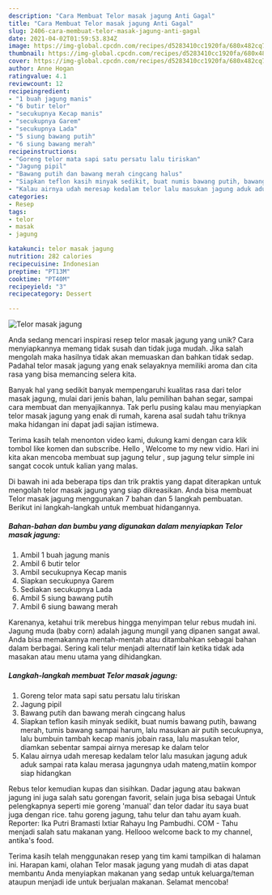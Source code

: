 ```yaml
---
description: "Cara Membuat Telor masak jagung Anti Gagal"
title: "Cara Membuat Telor masak jagung Anti Gagal"
slug: 2406-cara-membuat-telor-masak-jagung-anti-gagal
date: 2021-04-02T01:59:53.834Z
image: https://img-global.cpcdn.com/recipes/d5283410cc1920fa/680x482cq70/telor-masak-jagung-foto-resep-utama.jpg
thumbnail: https://img-global.cpcdn.com/recipes/d5283410cc1920fa/680x482cq70/telor-masak-jagung-foto-resep-utama.jpg
cover: https://img-global.cpcdn.com/recipes/d5283410cc1920fa/680x482cq70/telor-masak-jagung-foto-resep-utama.jpg
author: Anne Hogan
ratingvalue: 4.1
reviewcount: 12
recipeingredient:
- "1 buah jagung manis"
- "6 butir telor"
- "secukupnya Kecap manis"
- "secukupnya Garem"
- "secukupnya Lada"
- "5 siung bawang putih"
- "6 siung bawang merah"
recipeinstructions:
- "Goreng telor mata sapi satu persatu lalu tiriskan"
- "Jagung pipil"
- "Bawang putih dan bawang merah cingcang halus"
- "Siapkan teflon kasih minyak sedikit, buat numis bawang putih, bawang merah, tumis bawang sampai harum, lalu masukan air putih secukupnya, lalu bumbuin tambah kecap manis jobain rasa, lalu masukan telor, diamkan sebentar sampai airnya meresap ke dalam telor"
- "Kalau airnya udah meresap kedalam telor lalu masukan jagung aduk aduk sampai rata kalau merasa jagungnya udah mateng,matiin kompor siap hidangkan"
categories:
- Resep
tags:
- telor
- masak
- jagung

katakunci: telor masak jagung 
nutrition: 282 calories
recipecuisine: Indonesian
preptime: "PT13M"
cooktime: "PT40M"
recipeyield: "3"
recipecategory: Dessert

---
```



![Telor masak jagung](https://img-global.cpcdn.com/recipes/d5283410cc1920fa/680x482cq70/telor-masak-jagung-foto-resep-utama.jpg)

Anda sedang mencari inspirasi resep telor masak jagung yang unik? Cara menyiapkannya memang tidak susah dan tidak juga mudah. Jika salah mengolah maka hasilnya tidak akan memuaskan dan bahkan tidak sedap. Padahal telor masak jagung yang enak selayaknya memiliki aroma dan cita rasa yang bisa memancing selera kita.

Banyak hal yang sedikit banyak mempengaruhi kualitas rasa dari telor masak jagung, mulai dari jenis bahan, lalu pemilihan bahan segar, sampai cara membuat dan menyajikannya. Tak perlu pusing kalau mau menyiapkan telor masak jagung yang enak di rumah, karena asal sudah tahu triknya maka hidangan ini dapat jadi sajian istimewa.

Terima kasih telah menonton video kami, dukung kami dengan cara klik tombol like komen dan subscribe. Hello , Welcome to my new vidio. Hari ini kita akan mencoba membuat sup jagung telur , sup jagung telur simple ini sangat cocok untuk kalian yang malas.


Di bawah ini ada beberapa tips dan trik praktis yang dapat diterapkan untuk mengolah telor masak jagung yang siap dikreasikan. Anda bisa membuat Telor masak jagung menggunakan 7 bahan dan 5 langkah pembuatan. Berikut ini langkah-langkah untuk membuat hidangannya.

<!--inarticleads1-->

##### Bahan-bahan dan bumbu yang digunakan dalam menyiapkan Telor masak jagung:

1. Ambil 1 buah jagung manis
1. Ambil 6 butir telor
1. Ambil secukupnya Kecap manis
1. Siapkan secukupnya Garem
1. Sediakan secukupnya Lada
1. Ambil 5 siung bawang putih
1. Ambil 6 siung bawang merah


Karenanya, ketahui trik merebus hingga menyimpan telur rebus mudah ini. Jagung muda (baby corn) adalah jagung mungil yang dipanen sangat awal. Anda bisa memakannya mentah-mentah atau ditambahkan sebagai bahan dalam berbagai. Sering kali telur menjadi alternatif lain ketika tidak ada masakan atau menu utama yang dihidangkan. 

<!--inarticleads2-->

##### Langkah-langkah membuat Telor masak jagung:

1. Goreng telor mata sapi satu persatu lalu tiriskan
1. Jagung pipil
1. Bawang putih dan bawang merah cingcang halus
1. Siapkan teflon kasih minyak sedikit, buat numis bawang putih, bawang merah, tumis bawang sampai harum, lalu masukan air putih secukupnya, lalu bumbuin tambah kecap manis jobain rasa, lalu masukan telor, diamkan sebentar sampai airnya meresap ke dalam telor
1. Kalau airnya udah meresap kedalam telor lalu masukan jagung aduk aduk sampai rata kalau merasa jagungnya udah mateng,matiin kompor siap hidangkan


Rebus telor kemudian kupas dan sisihkan. Dadar jagung atau bakwan jagung ini juga salah satu gorengan favorit, selain juga bisa sebagai Untuk pelengkapnya seperti mie goreng &#39;manual&#39; dan telor dadar itu saya buat juga dengan rice. tahu goreng jagung, tahu telur dan tahu ayam kuah. Reporter: Ika Putri Bramasti Ixtiar Rahayu Ing Pambudhi. COM - Tahu menjadi salah satu makanan yang. Hellooo welcome back to my channel, antika&#39;s food. 

Terima kasih telah menggunakan resep yang tim kami tampilkan di halaman ini. Harapan kami, olahan Telor masak jagung yang mudah di atas dapat membantu Anda menyiapkan makanan yang sedap untuk keluarga/teman ataupun menjadi ide untuk berjualan makanan. Selamat mencoba!
